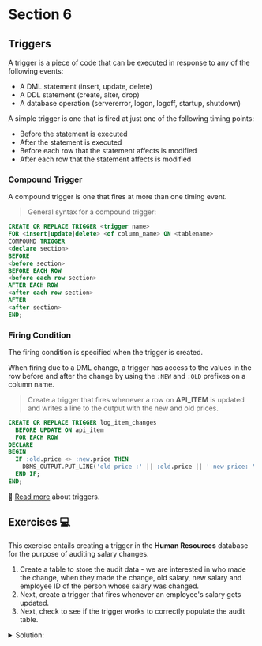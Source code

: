 # Section 6

## Triggers
A trigger is a piece of code that can be executed in response to any of the following events:
- A DML statement (insert, update, delete)
- A DDL statement (create, alter, drop)
- A database operation (servererror, logon, logoff, startup, shutdown)

A simple trigger is one that is fired at just one of the following timing points:
- Before the statement is executed
- After the statement is executed
- Before each row that the statement affects is modified
- After each row that the statement affects is modified

### Compound Trigger
A compound trigger is one that fires at more than one timing event. 

> General syntax for a compound trigger:

```SQl
CREATE OR REPLACE TRIGGER <trigger name>
FOR <insert|update|delete> <of column_name> ON <tablename>
COMPOUND TRIGGER
<declare section>
BEFORE
<before section>
BEFORE EACH ROW
<before each row section>
AFTER EACH ROW
<after each row section>
AFTER
<after section>
END;
```

### Firing Condition
The firing condition is specified when the trigger is created. 

When firing due to a DML change, a trigger has access to the values in the row before and after the change by using the `:NEW` and `:OLD` prefixes on a column name. 

> Create a trigger that fires whenever a row on **API_ITEM** is updated and writes a line to the output with the new and old prices.

```SQL
CREATE OR REPLACE TRIGGER log_item_changes
  BEFORE UPDATE ON api_item
  FOR EACH ROW
DECLARE
BEGIN
  IF :old.price <> :new.price THEN
    DBMS_OUTPUT.PUT_LINE('old price :' || :old.price || ' new price: ' || :new.price);
  END IF;
END;
```

:book: [Read more](https://docs.oracle.com/database/121/TDDDG/tdddg_triggers.htm#TDDDG50000) about triggers. 

## Exercises :computer: 

This exercise entails creating a trigger in the **Human Resources** database for the purpose of auditing salary changes. 

1. Create a table to store the audit data - we are interested in who made the change, when they made the change, old salary, new salary and employee ID of the person whose salary was changed. 
2. Next, create a trigger that fires whenever an employee's salary gets updated. 
3. Next, check to see if the trigger works to correctly populate the audit table.

<details><summary>Solution:</summary>

Step 1: 

```SQL
CREATE TABLE SPY_TBL (
  WHO VARCHAR2(50), WHEN_DONE TIMESTAMP, OLD_SAL NUMBER(8,2) , NEW_SAL NUMBER(8,2) ,
  EMP_ID NUMBER(6,0));
```

Step 2:

```SQL
CREATE OR REPLACE TRIGGER SPY_TRIGGER
BEFORE UPDATE OF SALARY ON EMPLOYEES
FOR EACH ROW
BEGIN
--Check to see if the salary has changed
  IF :OLD.salary <> :NEW.salary THEN
-- USER is current login, CURRENT_TIMESTAMP is current date/time
    INSERT INTO SPY_TBL (WHO, WHEN_DONE, OLD_SAL, NEW_SAL, EMP_ID) 
    VALUES (USER, CURRENT_TIMESTAMP, :OLD.SALARY, :NEW.SALARY, :NEW.EMPLOYEE_ID);
  END IF;
END;
```

Step 3:

```SQL
UPDATE EMPLOYEES SET SALARY=6004 WHERE EMPLOYEE_ID=104;
```

```SQL
SELECT * FROM SPY_TBL;
```

</details>
